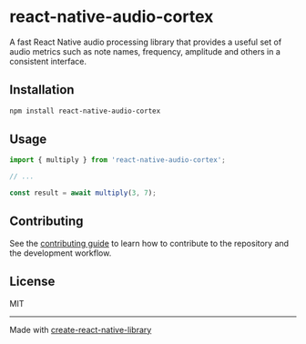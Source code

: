 # react-native-audio-cortex

A fast React Native audio processing library that provides a useful set of audio metrics such as note names, frequency, amplitude and others in a consistent interface.

## Installation

```sh
npm install react-native-audio-cortex
```

## Usage

```js
import { multiply } from 'react-native-audio-cortex';

// ...

const result = await multiply(3, 7);
```

## Contributing

See the [contributing guide](CONTRIBUTING.md) to learn how to contribute to the repository and the development workflow.

## License

MIT

---

Made with [create-react-native-library](https://github.com/callstack/react-native-builder-bob)
